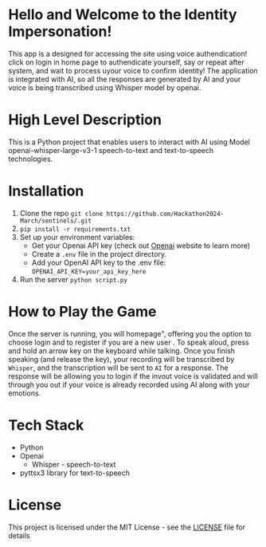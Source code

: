 # Hello and Welcome to the Identity Impersonation!
This app is a designed for accessing the site  using voice authendication!
click on login in home page to authendicate yourself, say or repeat after system, and wait to process uyour voice to confirm identity!
The application is integrated with AI, so all the responses are generated by AI 
and your voice is being transcribed using Whisper model by openai.



# High Level Description
This is a Python project that enables users to interact with AI
using Model openai-whisper-large-v3-1 speech-to-text and text-to-speech technologies.


# Installation
1. Clone the repo `git clone https://github.com/Hackathon2024-March/sentinels/.git`
2. `pip install -r requirements.txt`
3. Set up your environment variables:
   * Get your Openai API key (check out [Openai](https://openai.com) website to learn more)
   * Create a `.env` file in the project directory.
   * Add your OpenAI API key to the .env file: `OPENAI_API_KEY=your_api_key_here`
4. Run the server `python script.py`

# How to Play the Game
Once the server is running, you will homepage", 
offering you the option to choose login and to register if you are a new user . 
To speak aloud, press and hold an arrow key on the keyboard while talking. 
Once you finish speaking (and release the key), your recording will be transcribed 
by `Whisper`, and the transcription will be sent to `AI` for a response. 
The response will be allowing you to login if the invout voice is validated and will through you out if your voice is already recorded using AI along with your emotions.

# Tech Stack
* Python
* Openai
  * Whisper - speech-to-text
* pyttsx3 library for text-to-speech

# License
This project is licensed under the MIT License - see the [LICENSE](LICENSE) file for details
